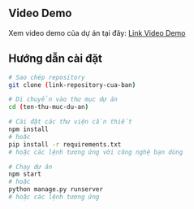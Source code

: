 
## Video Demo

Xem video demo của dự án tại đây: [Link Video Demo](https://drive.google.com/drive/folders/1wFTf-neeCYESh2B-hZs7khLhzdkohFeK?usp=sharing)

## Hướng dẫn cài đặt
```bash
# Sao chép repository
git clone (link-repository-cua-ban)

# Di chuyển vào thư mục dự án
cd (ten-thu-muc-du-an)

# Cài đặt các thư viện cần thiết
npm install
# hoặc
pip install -r requirements.txt
# hoặc các lệnh tương ứng với công nghệ bạn dùng

# Chạy dự án
npm start
# hoặc
python manage.py runserver
# hoặc các lệnh tương ứng
